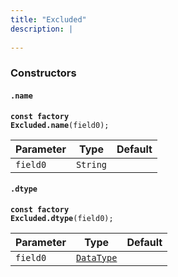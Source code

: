 ```yaml
---
title: "Excluded"
description: |
  
---
```



### Constructors
#### `.name`
<code><strong>const factory Excluded.name</strong>(field0);</code>


Parameter|Type|Default|
-|-|-|
`field0`|<code>String</code>||
#### `.dtype`
<code><strong>const factory Excluded.dtype</strong>(field0);</code>


Parameter|Type|Default|
-|-|-|
`field0`|<code>[DataType]</code>||


[DataType]: /reference/classes/datatype